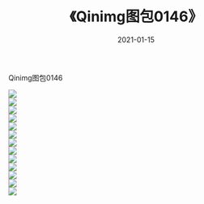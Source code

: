 ﻿---
layout: post
title:  《Qinimg图包0146》
date:   2021-01-15
img: http://imgx.orgx.ga/Qinimg图包/Qinimg图包0146/000.jpg
categories: [美女, 清纯, 唯美]
---

Qinimg图包0146

 ![](http://imgx.orgx.ga/Qinimg图包/Qinimg图包0146/001.jpg) <br>![](http://imgx.orgx.ga/Qinimg图包/Qinimg图包0146/002.jpg) <br>![](http://imgx.orgx.ga/Qinimg图包/Qinimg图包0146/003.jpg) <br>![](http://imgx.orgx.ga/Qinimg图包/Qinimg图包0146/004.jpg) <br>![](http://imgx.orgx.ga/Qinimg图包/Qinimg图包0146/005.jpg) <br>![](http://imgx.orgx.ga/Qinimg图包/Qinimg图包0146/006.jpg) <br>![](http://imgx.orgx.ga/Qinimg图包/Qinimg图包0146/007.jpg) <br>![](http://imgx.orgx.ga/Qinimg图包/Qinimg图包0146/008.jpg) <br>![](http://imgx.orgx.ga/Qinimg图包/Qinimg图包0146/009.jpg) <br>![](http://imgx.orgx.ga/Qinimg图包/Qinimg图包0146/010.jpg) <br>![](http://imgx.orgx.ga/Qinimg图包/Qinimg图包0146/011.jpg) <br>![](http://imgx.orgx.ga/Qinimg图包/Qinimg图包0146/012.jpg) <br>![](http://imgx.orgx.ga/Qinimg图包/Qinimg图包0146/013.jpg) <br>